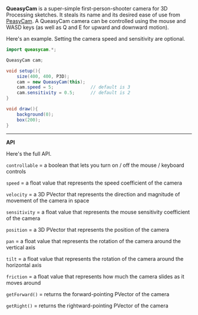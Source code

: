 **QueasyCam** is a super-simple first-person-shooter camera for 3D Processing sketches. It steals its name and its desired ease of use from [PeasyCam](http://mrfeinberg.com/peasycam/). A QueasyCam camera can be controlled using the mouse and WASD keys (as well as Q and E for upward and downward motion).

Here's an example. Setting the camera speed and sensitivity are optional.

```java
import queasycam.*;

QueasyCam cam;

void setup(){
	size(400, 400, P3D);
	cam = new QueasyCam(this);
	cam.speed = 5;              // default is 3
	cam.sensitivity = 0.5;      // default is 2
}

void draw(){
	background(0);
	box(200);
}
```

- - -

**API**

Here's the full API.

`controllable` = a boolean that lets you turn on / off the mouse / keyboard controls

`speed` = a float value that represents the speed coefficient of the camera

`velocity` = a 3D PVector that represents the direction and magnitude of movement of the camera in space

`sensitivity` = a float value that represents the mouse sensitivity coefficient of the camera

`position` = a 3D PVector that represents the position of the camera

`pan` = a float value that represents the rotation of the camera around the vertical axis

`tilt` = a float value that represents the rotation of the camera around the horizontal axis

`friction` = a float value that represents how much the camera slides as it moves around

`getForward()` = returns the forward-pointing PVector of the camera

`getRight()` = returns the rightward-pointing PVector of the camera

